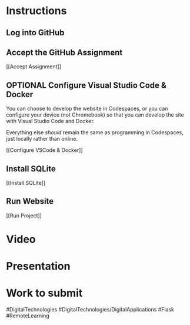 # Instructions

## Log into GitHub

## Accept the GitHub Assignment
[[Accept Assignment]]

## OPTIONAL Configure Visual Studio Code & Docker
You can choose to develop the website in Codespaces, or you can configure your device (not Chromebook) so that you can develop the site with Visual Studio Code and Docker. 

Everything else *should* remain the same as programming in Codespaces, just locally rather than online.

[[Configure VSCode & Docker]]

## Install SQLite
[[Install SQLite]]

## Run Website
[[Run Project]]

# Video

# Presentation

# Work to submit

#DigitalTechnologies #DigitalTechnologies/DigitalApplications #Flask #RemoteLearning


